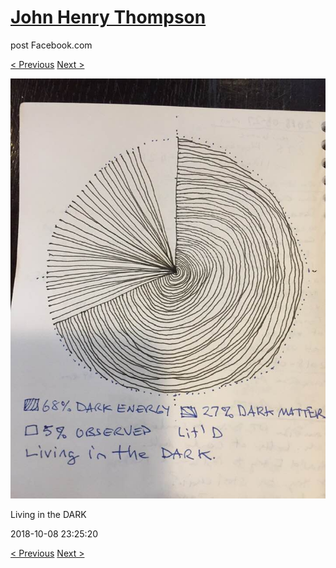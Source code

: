# [John Henry Thompson](../README.md)
post Facebook.com

[< Previous](2018-10-10-1.md) [Next >](2018-10-08-2.md)

[![](../media/2018-10-08/Timeline-Photos-Living-in-the-DARK.jpg)](../README.md)

Living in the DARK

2018-10-08 23:25:20

[< Previous](2018-10-10-1.md) [Next >](2018-10-08-2.md)